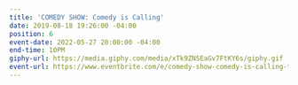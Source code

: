 ```yaml
---
title: 'COMEDY SHOW: Comedy is Calling'
date: 2019-08-18 19:26:00 -04:00
position: 6
event-date: 2022-05-27 20:00:00 -04:00
end-time: 10PM
giphy-url: https://media.giphy.com/media/xTk9ZNSEaGv7FtKY6s/giphy.gif
event-url: https://www.eventbrite.com/e/comedy-show-comedy-is-calling-tickets-329117708927
---
```


